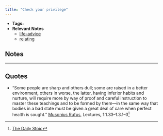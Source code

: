 ```yaml
---
title: "Check your privilege"
---
```


- **Tags:** 
- **Relevant Notes**
	- [life-advice](moc/life-advice.md)
	- [relating](notes/relating-to-others.md)

## Notes

---

## Quotes
- “Some people are sharp and others dull; some are raised in a better environment, others in worse, the latter, having inferior habits and nurture, will require more by way of proof and careful instruction to master these teachings and to be formed by them—in the same way that bodies in a bad state must be given a great deal of care when perfect health is sought.” [Musonius Rufus](notes/people/musconius-rufus..md), Lectures, 1.1.33–1.3.1–3[^1]

[^1]: [The Daily Stoic](notes/books/the-daily-stoic.md)